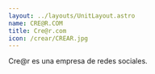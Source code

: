 ```yaml
---
layout: ../layouts/UnitLayout.astro
name: CRE@R.COM
title: Cre@r.com
icon: /crear/CREAR.jpg
---
```


Cre@r es una empresa de redes sociales.
